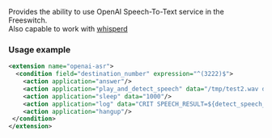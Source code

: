 <p>
  Provides the ability to use OpenAI Speech-To-Text service in the Freeswitch. <br>
  Also capable to work with <a href="https://github.com/akscf/whisperd target="_blank">whisperd</a>
</p>

### Usage example
```XML
<extension name="openai-asr">
  <condition field="destination_number" expression="^(3222)$">
    <action application="answer"/>
    <action application="play_and_detect_speech" data="/tmp/test2.wav detect:openai"/>
    <action application="sleep" data="1000"/>
    <action application="log" data="CRIT SPEECH_RESULT=${detect_speech_result}"/>
    <action application="hangup"/>
 </condition>
</extension>
```
